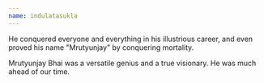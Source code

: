 ```yaml
---
name: indulatasukla
---
```


He conquered everyone and everything in his illustrious career, and even proved his name "Mrutyunjay" by conquering mortality.

Mrutyunjay Bhai was a versatile genius and a true visionary. He was much ahead of our time.
